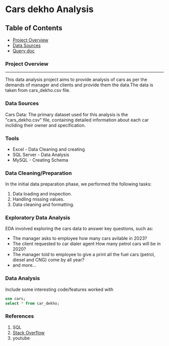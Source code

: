 # Cars dekho Analysis

## Table of Contents

- [Project Overview](#project-overview)
- [Data Sources](#data-sources)
- [Query doc]()

### Project Overview
---

This data analysis project aims to provide analysis of cars as per the demands of manager and clients and provide them the data.The data is taken from cars_dekho.csv file.



### Data Sources

Cars Data: The primary dataset used for this analysis is the "cars_dekho.csv" file, containing detailed information about each car incliding their owner and specification.

### Tools

- Excel - Data Cleaning and creating
- SQL Server - Data Analysis
- MySQL - Creating Schema


### Data Cleaning/Preparation

In the initial data preparation phase, we performed the following tasks:
1. Data loading and inspection.
2. Handling missing values.
3. Data cleaning and formatting.

### Exploratory Data Analysis

EDA involved exploring the cars data to answer key questions, such as:

- The manager asks to employee how many cars avilable in 2023?
- The client requested to car dialer agent How many petrol cars will be in 2020?
- The manager told to employee to give a print all the fuel cars (petrol, diesel and CNG) come by all year?
- and more...

### Data Analysis

Include some interesting code/features worked with

```sql
use cars;
select * from car_dekho;
```


### References

1. SQL
2. [Stack Overflow](https://stack.com)
3. youtube
